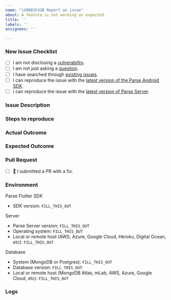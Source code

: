 ```yaml
---
name: "\U0001F41B Report an issue"
about: A feature is not working as expected.
title: ''
labels: ''
assignees: ''

---
```


### New Issue Checklist
<!--
    Please check all of the following boxes [x] before submitting your issue.
    Click the "Preview" tab for better readability.
    Thanks for contributing to Parse Swift!
-->

- [ ] I am not disclosing a [vulnerability](https://github.com/parse-community/Parse-SDK-Flutter/security/policy).
- [ ] I am not just asking a [question](https://github.com/parse-community/.github/blob/main/SUPPORT.md).
- [ ] I have searched through [existing issues](https://github.com/parse-community/Parse-SDK-Flutter/issues?q=is%3Aissue).
- [ ] I can reproduce the issue with the [latest version of the Parse Android SDK](https://github.com/parse-community/Parse-SDK-Flutter/releases). <!-- We don't investigate issues for outdated releases. -->
- [ ] I can reproduce the issue with the [latest version of Parse Server](https://github.com/parse-community/parse-server/releases).

### Issue Description
<!-- What is the specific issue? -->

### Steps to reproduce
<!-- How can someone else reproduce the issue? -->

### Actual Outcome
<!-- What outcome, for example query result, did you get? -->

### Expected Outcome
<!-- What outcome, for example query result, did you expect? -->

### Pull Request
<!--
    Check one of the following boxes [x] if you added a PR and add the link.
    If you need any guidance please do ask.
-->

- [ ] 🤩 I submitted a PR with a fix.

###  Environment
<!-- Be specific with versions, don't use "latest" or semver ranges like "~x.y.z" or "^x.y.z". -->

Parse Flutter SDK
- SDK version: `FILL_THIS_OUT`

Server
- Parse Server version: `FILL_THIS_OUT`
- Operating system: `FILL_THIS_OUT`
- Local or remote host (AWS, Azure, Google Cloud, Heroku, Digital Ocean, etc): `FILL_THIS_OUT`

Database
- System (MongoDB or Postgres): `FILL_THIS_OUT`
- Database version: `FILL_THIS_OUT`
- Local or remote host (MongoDB Atlas, mLab, AWS, Azure, Google Cloud, etc): `FILL_THIS_OUT`

### Logs
<!-- Include relevant logs here. -->
